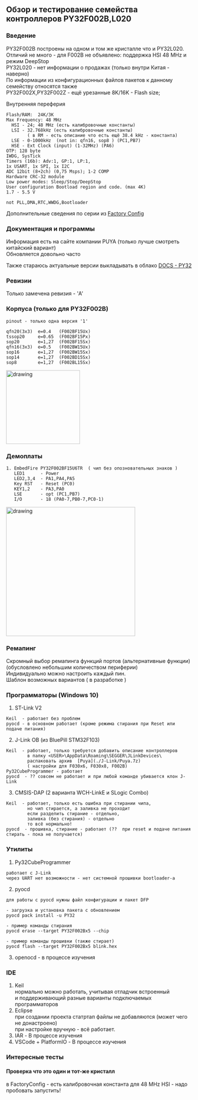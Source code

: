 ##  Обзор и тестирование семейства контроллеров PY32F002B,L020

### Введение
PY32F002B построены на одном и том же кристалле что и PY32L020.<br>
Отличий не много - для F002B не объявлено: поддержка HSI 48 MHz  и  режим  DeepStop<br>
PY32L020 - нет информации о продажах (только внутри Китая - наверно)<br>
По информации из конфигурационных файлов пакетов к данному семейству относятся также<br>
PY32F002X,PY32F002Z - ещё урезанные 8K/16K - Flash size;

Внутренняя переферия
```
Flash/RAM:  24K/3K 
Max Frequency: 48 MHz
  HSI - 24; 48 MHz (есть калибровочные константы)
  LSI - 32.768kHz (есть калибровочные константы)
        ( в RM - есть описание что есть ещё 38.4 kHz - константа)
  LSE - 0-1000kHz  (not in: qfn16, sop8 ) (PC1,PB7)
  HSE - Ext Clock (input) (1-32MHz) (PA6)
OTP: 128 byte
IWDG, SysTick
Timers (16b): Adv:1, GP:1, LP:1, 
1x USART, 1х SPI, 1x I2C
ADC 12bit (8+2ch) (0,75 Msps); 1-2 COMP
Hardware CRC-32 module
Low power modes: Sleep/Stop/DeepStop
User configuration Bootload region and code. (max 4K)
1.7 - 5.5 V

not PLL,DMA,RTC,WWDG,Bootloader
```

Дополнительные сведения по серии из [Factory Config](./FactoryConfig/README.md)

### Документация и программы

Информация есть на сайте компании PUYA (только лучше смотреть китайский вариант)<br>
Обновляется довольно часто

Также стараюсь актуальные версии выкладывать в облако
[DOCS - PY32](https://disk.yandex.ru/d/-6DTrL-0xZCn6g/%5B%20ARM%20%5D/PY32)

### Ревизии

Только замечена ревизия - 'A'

### Корпуса (только для  PY32F002B)
```
pinout - только одна версия '1'

qfn20(3x3)  e=0.4   (F002BF15Ux)
tssop20     e=0.65  (F002BF15Px)
sop20       e=1,27  (F002BF15Sx)
qfn16(3x3)  e=0.5   (F002BW15Ux)
sop16       e=1,27  (F002BW15Sx)
sop14       e=1,27  (F002BD15Sx)
sop8        e=1,27  (F002BL15Sx)
```

<img src="./images/py32f002b.png" alt="drawing" width="200"/>


### Демоплаты
```
1. EmbedFire PY32F002BF15U6TR  ( чип без опозновательных знаков )
   LED1      - Power
   LED2,3,4  - PA1,PA4,PA5
   Key RST   - Reset (PС0)
   KEY1,2    - PA3,PA0
   LSE       - opt (PC1,PB7)
   I/O       - 18 (PA0-7,PB0-7,PC0-1) 
```

<img src="./images/embedfire_py32f002bf15u6.png" alt="drawing" width="350"/>


### Ремапинг 

Скромный выбор ремапинга функций портов (альтернативные функции)<br>
  (обусловлено небольшим количеством периферии)<br>
Индивидуально можно настроить каждый пин.<br>
Шаблон возможных вариантов ( в разработке )<br>

### Программаторы (Windows 10)

1. ST-Link V2
```
Keil  - работает без проблем
pyocd - в основном работает (кроме режима стирания при Reset или подаче питания) 
```

2. J-Link OB (из BluePill STM32F103)
```
Keil  - работает, только требуется добавить описание контроллеров
        в папку <USER>\AppData\Roaming\SEGGER\JLinkDevices\ 
        распаковать архив  [Puya](./J-Link/Puya.7z)
        ( настройки для F030x6, F030x8, F002B)
Py32CubeProgrammer - работает
pyocd  - ?? совсем не работает и при любой команде убивается клон J-Link 
```

3. CMSIS-DAP  (2 варианта  WCH-LinkE и  SLogic Combo)
```
Keil  - работает, только есть ошибка при стирании чипа, 
        но чип стирается, а заливка не проходит
        если разделить стирание - отдельно, 
        заливка (без стирания) - отдельно
        то всё нормально! 
pyocd  - прошивка, стирание - работает (??  при reset и подаче питания стирать - пока не получается)        
```

### Утилиты 

1. Py32CubeProgrammer
```
работает с J-Link 
через UART нет возможности - нет системной прошивки bootloader-а 
```

2. pyocd
```
для работы с pyocd нужны файл конфигурации и пакет DFP

- загрузка и установка пакета с обновлением
pyocd pack install -u PY32

- пример команды стирания
pyocd erase --target PY32F002Bx5 --chip

- пример команды прошивки (также стирает)
pyocd flash --target PY32F002Bx5 blink.hex 
```

3. openocd - в процессе изучения 

### IDE

1. Keil<br>
    нормально можно работать, учитывая отладчик встроенный<br>
    и поддерживающий разные варианты подключаемых программаторов<br>
2. Eclipse<br>
    при создании проекта статртап файлы не добавляются (может чего не донастроено)<br>
    при настройке вручную - всё работает.
3. IAR -
    В процессе изучения
4. VSCode + PlatformIO -
    В процессе изучения

### Интересные тесты

#### Проверка что это один и тот-же кристалл

в FactoryConfig - есть калибровочная константа для 48 MHz HSI - надо пробовать запустить!